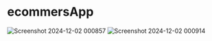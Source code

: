﻿# ecommersApp
![Screenshot 2024-12-02 000857](https://github.com/user-attachments/assets/c8bb8c71-e7a8-4480-9bba-2288fa0940f7)
![Screenshot 2024-12-02 000914](https://github.com/user-attachments/assets/5453ebd4-14bc-42c5-8e19-37fd9b8e36c9)
